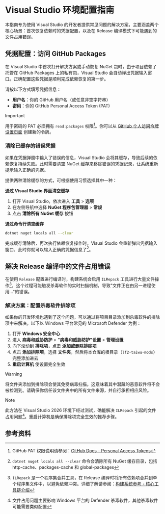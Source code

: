 # Visual Studio 环境配置指南

本指南专为使用 Visual Studio 的开发者提供常见问题的解决方案，主要涵盖两个核心场景：首次恢复依赖时的凭据配置，以及在 Release 编译模式下可能遇到的文件占用错误。

## 凭据配置：访问 GitHub Packages

在 Visual Studio 中首次打开解决方案或手动恢复 NuGet 包时，由于项目依赖了托管在 GitHub Packages 上的私有包，Visual Studio 会自动弹出凭据输入窗口。正确配置这些凭据是顺利完成依赖恢复的第一步。

请按以下方式填写凭据信息：

- **用户名**：你的 GitHub 用户名（或任意非空字符串）
- **密码**：你的 GitHub Personal Access Token (PAT)

> [!IMPORTANT]
> 用于密码的 PAT 必须拥有 `read:packages` 权限[^1]。你可以从 [GitHub 个人访问令牌设置页面](https://github.com/settings/tokens) 创建新的令牌。

### 清除已缓存的错误凭据

如果在凭据弹窗中输入了错误的信息，Visual Studio 会将其缓存，导致后续的依赖恢复持续失败。此时需要清空 NuGet 缓存来移除错误的凭据记录，让系统重新提示输入正确的凭据。

提供两种清除缓存的方式，可根据使用习惯选择其中一种：

**通过 Visual Studio 界面清空缓存**

1. 打开 Visual Studio，依次进入 **工具** > **选项**
2. 在左侧导航中选择 **NuGet 程序包管理器** > **常规**
3. 点击 **清除所有 NuGet 缓存** 按钮

**通过命令行清空缓存**

```bash
dotnet nuget locals all --clear
```

完成缓存清除后，再次执行依赖恢复操作时，Visual Studio 会重新弹出凭据输入窗口，此时你就可以输入正确的凭据信息了[^2]。

## 解决 Release 编译中的文件占用错误

在使用 `Release` 配置进行编译时，构建系统会启用 `ILRepack` 工具进行大量文件操作[^3]。这个过程可能触发杀毒软件的实时扫描机制，导致"文件正在由另一进程使用..."的错误。

### 解决方案：配置杀毒软件排除项

如果你的开发环境也遇到了这个问题，可以通过将项目目录添加到杀毒软件的排除项中来解决。以下以 Windows 平台常见的 Microsoft Defender 为例：

1. 打开 **Windows 安全中心**
2. 进入 **病毒和威胁防护** > **"病毒和威胁防护"设置** > **管理设置**
3. 向下滚动到 **排除项**，点击 **添加或删除排除项**
4. 点击 **添加排除项**，选择 **文件夹**，然后将本仓库的根目录（`lf2-taiwu-mods`）完整添加进去
5. **重启计算机** 使设置完全生效

> [!WARNING]
> 将文件夹添加到排除项会使其免受病毒扫描，这意味着其中潜藏的恶意软件将不会被检测到。请确保你信任该文件夹中的所有文件来源，并自行承担相应风险。

> [!NOTE]
> 此方法在 Visual Studio 2026 环境下经过测试，确能解决 `ILRepack` 引起的文件占用问题[^4]。重启计算机是确保排除项完全生效的推荐步骤。

## 参考资料

[^1]: GitHub PAT 权限说明请参阅：[GitHub Docs - Personal Access Tokens](https://docs.github.com/en/authentication/keeping-your-account-and-data-secure/creating-a-personal-access-token)

[^2]: `dotnet nuget locals all --clear` 命令会清除所有 NuGet 缓存目录，包括 http-cache、packages-cache 和 global-packages

[^3]: `ILRepack` 是一个程序集合并工具，在 Release 编译时将所有依赖项合并到单个程序集文件中，以避免依赖冲突。详细了解请参阅：[构建系统参考 - 核心工具链介绍](../reference/build-system.md#核心工具链介绍)

[^4]: 文件占用问题主要影响 Windows 平台的 Defender 杀毒软件，其他杀毒软件可能需要类似配置
